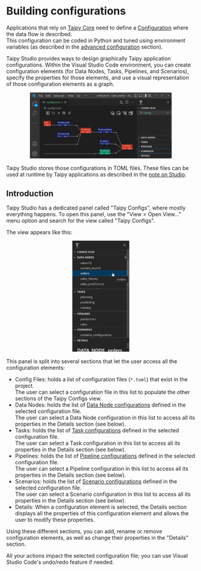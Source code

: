 # Building configurations

Applications that rely on [Taipy Core](../../core/index.md) need to define
a [Configuration](../../core/config/index.md) where the data flow is
described.<br/>
This configuration can be coded in Python and tuned using environment variables
(as described in the
[advanced configuration](../../core/config/advanced-config.md#Python-code-configuration)
section).

Taipy Studio provides ways to design graphically Taipy application configurations.
Within the Visual Studio Code environment, you can create configuration elements (for
Data Nodes, Tasks, Pipelines, and Scenarios), specify the properties for those elements,
and use a visual representation of those configuration elements as a graph.

<p align="center">
  <img src="../images/config_overview.png" width=75%>
</p>

Taipy Studio stores those configurations in TOML files. These files can be used at
runtime by Taipy applications as described in the
[note on Studio](../../core/config/advanced-config.md#studio).

## Introduction

Taipy Studio has a dedicated panel called "Taipy Configs", where mostly everything
happens. To open this panel, use the "View > Open View..." menu option and search
for the view called "Taipy Configs".

The view appears like this:

<p align="center">
  <img src="../images/config_panel.png" width=30%>
</p>

This panel is split into several sections that let the user access all the
configuration elements:

- Config Files: holds a list of configuration files (`*.toml`) that exist in the
    project.<br/>
    The user can select a configuration file in this list to populate the other
    sections of the Taipy Configs view.
- Data Nodes: holds the list of
    [Data Node configurations](../../core/config/data-node-config.md) defined
    in the selected configuration file.<br/>
    The user can select a Data Node configuration in this list to access all its
    properties in the Details section (see below).
- Tasks: holds the list of
    [Task configurations](../../core/config/task-config.md) defined
    in the selected configuration file.<br/>
    The user can select a Task configuration in this list to access all its
    properties in the Details section (see below).
- Pipelines: holds the list of
    [Pipeline configurations](../../core/config/pipeline-config.md) defined
    in the selected configuration file.<br/>
    The user can select a Pipeline configuration in this list to access all its
    properties in the Details section (see below).
- Scenarios: holds the list of
    [Scenario configurations](../../core/config/scenario-config.md) defined
    in the selected configuration file.<br/>
    The user can select a Scenario configuration in this list to access all its
    properties in the Details section (see below).
- Details: When a configuration element is selected, the Details section displays
    all the properties of this configuration element and allows the user to
    modify these properties.

Using these different sections, you can add, rename or remove configuration
elements, as well as change their properties in the "Details" section.

All your actions impact the selected configuration file;
you can use Visual Studio Code's undo/redo feature if needed.
